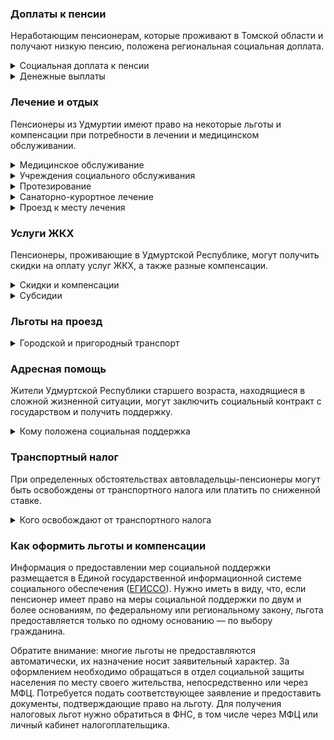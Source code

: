 ### Доплаты к пенсии
Неработающим пенсионерам, которые проживают в Томской области и получают низкую пенсию, положена региональная социальная доплата.
<details>
<summary>Социальная доплата к пенсии</summary>

В Удмуртской Республике региональный прожиточный минимум пенсионера ниже общефедерального. Поэтому неработающим пенсионерам с низким размером пенсии производится федеральная социальная доплата к пенсии до прожиточного минимума пенсионера в РФ. В 2021 году эта сумма составляет 10 022 рубля. 

Для назначения указанной выплаты в настоящее время необходимо обращаться в территориальное отделение Пенсионного фонда (ПФР) по месту своего жительства. С 2022 года доплата будет назначаться автоматически, по данным ПФР.
</details>
<details>
<summary>Денежные выплаты</summary>

Если пенсионер относится к льготной категории, ему полагается ежемесячная денежная выплата (ЕДВ), которую регулярно индексируют.

В [Удмуртии](https://docs.cntd.ru/document/960008462) ветеранам труда полагается ЕДВ в сумме 435 рублей, а труженикам тыла, реабилитированным и пострадавшим от репрессий — 660 рублей. Пенсионерам, родившимся до 1 января 1938 года и имеющим награждения и поощрения за трудовые заслуги, ежемесячно выплачивается 500 рублей. Родившиеся до 1 января 1946 года [получают](https://docs.cntd.ru/document/428614118) ЕДВ 300 рублей, если выработали нужный стаж: проработавшие по профессиям, включённым в [Список №1](http://www.consultant.ru/document/cons_doc_LAW_136448/349d985f849c2c49d8f9f36a9c00ee03f688edf3/), — 35 лет (мужчины) и 30 лет (женщины); по [Списку №2](http://www.consultant.ru/document/cons_doc_LAW_136448/d98490134af413394c50a22ccba18e2784afb6a1/), — 40 лет (мужчины) и 35 (женщины); на иных работах — при наличии награждений или поощрений за труд при стаже 45 лет (мужчины) и 40 лет (женщины).
</details>

### Лечение и отдых
Пенсионеры из Удмуртии имеют право на некоторые льготы и компенсации при потребности в лечении и медицинском обслуживании.
<details>
<summary>Медицинское обслуживание</summary>

[Удмуртские](https://docs.cntd.ru/document/960008462) ветераны труда и труженики тыла сохраняют обслуживание в поликлиниках и других медицинских учреждениях, к которым они были прикреплены в период работы до выхода на пенсию. Вне очереди принимаются для оказания медпомощи ветераны труда, труженики тыла, реабилитированные и пострадавшие пенсионеры.
</details>
<details>
<summary> Учреждения социального обслуживания </summary>

Внеочередной приём в дома-интернаты для престарелых и инвалидов, учреждения социального обслуживания предоставляется труженикам тыла, реабилитированным и пострадавшим от репрессий пенсионерам.
</details>
<details>
<summary>Протезирование</summary>

В Удмуртии за счёт средств регионального бюджета зубопротезирование получают труженики тыла, реабилитированные и пострадавшие от репрессий, а также пенсионеры, [родившиеся](https://docs.cntd.ru/document/428614118) до 31 декабря 1946 года и имеющие награждения и поощрения за трудовые заслуги. Льгота не распространяется на протезы из драгоценных металлов и металлокерамики. Удмуртским труженикам тыла полагается также бесплатное обеспечение иными протезами и протезно-ортопедическими изделиями.

Малообеспеченные удмуртские пенсионеры, не имеющие инвалидности, бесплатно [обеспечиваются](https://docs.cntd.ru/document/960008462) протезно-ортопедическими изделиями (кроме зубных), если нуждаются в них по медицинским показаниям. Льгота полагается, если среднедушевой доход семьи пенсионера не превышает два прожиточных минимума.
</details>
<details>
<summary>Санаторно-курортное лечение</summary>

Первоочередное получение путёвок на санаторно-курортное лечение и отдых полагается реабилитированным и пострадавшим от репрессий пенсионерам Удмуртской Республики.
</details>
<details>
<summary>Проезд к месту лечения</summary>

В Удмуртской Республике ветераны труда, реабилитированные и пострадавшие от репрессий пенсионеры, а также инвалиды имеют право [бесплатного проезда](https://docs.cntd.ru/document/960009233) к месту лечения, диагностики и реабилитации и обратно на основании направления медицинской организации.
</details>

### Услуги ЖКХ
Пенсионеры, проживающие в Удмуртской Республике, могут получить скидки на оплату услуг ЖКХ, а также разные компенсации. 
<details>
<summary>Скидки и компенсации</summary>

[Удмуртским](https://docs.cntd.ru/document/960008462) ветеранам труда, реабилитированным и пострадавшим от репрессий пенсионерам компенсируется 50% оплаты за жилое помещение и коммунальные услуги. Возврату подлежит половина взносов за капремонт, а также льгота предоставляется иждивенцам ветерана труда (на 15% затрат).

Одинокие неработающие пенсионеры по достижении 70 лет освобождаются от взносов на капремонт на 50%, а с 80-летнего возраста — полностью. Льгота распространяется также на граждан указанного возраста, семья которых состоит из неработающих граждан пенсионного возраста (мужчины — старше 60 лет, женщины — 55) и (или) инвалидов I и II групп.
</details>
<details>
<summary>Субсидии</summary>

Пенсионеры могут получить субсидию на оплату услуг ЖКХ при тратах на «коммуналку» более 22% совокупного дохода семьи.
</details>

### Льготы на проезд
<details>
<summary>Городской и пригородный транспорт</summary>

В Удмуртии пенсионерам [предоставляется](https://docs.cntd.ru/document/428600389) скидка 50% от стоимости проезда в автобусах пригородного сообщения в период с 1 мая по 1 октября. Ветераны труда, труженики тыла, реабилитированные и пострадавшие от репрессий пенсионеры, инвалиды для поездок на наземном электрическом и автомобильном транспорте общего пользования (кроме такси) на маршрутах городского и пригородного сообщения [приобретают](https://docs.cntd.ru/document/960009137) социальный проездной билет. 
</details>

### Адресная помощь
Жители Удмуртской Республики старшего возраста, находящиеся в сложной жизненной ситуации, могут заключить социальный контракт с государством и получить поддержку.
<details>
<summary>Кому положена социальная поддержка</summary>

Пенсионерам, оказавшимся в трудной жизненной ситуации по не зависящим от них причинам или в связи со стихийным бедствием, экстремальной ситуацией, оказывается адресная помощь. Она предоставляется путём выплаты пособий либо в натуральной форме (обеспечение одеждой, обувью, лекарствами, организация лечения и ухода, проведение ремонта жилья или установка приборов учёта и пр.). С нуждающимися пенсионерами может быть заключён социальный контракт.
</details>

### Транспортный налог
При определенных обстоятельствах автовладельцы-пенсионеры могут быть освобождены от транспортного налога или платить по сниженной ставке. 
<details>
<summary>Кого освобождают от транспортного налога</summary>

В [Удмуртской Республике](https://www.nalog.ru/rn77/service/tax/d1105532/) пенсионеры и мужчины старше 60 лет, женщины — 55 лет уплачивают налог в размере 50%. Ветераны ВОВ и пострадавшие от радиации освобождены от него полностью. Льгота распространяется на один легковой автомобиль мощностью не более 150 л. с.
</details>

### Как оформить льготы и компенсации 
Информация о предоставлении мер социальной поддержки размещается в Единой государственной информационной системе социального обеспечения ([ЕГИССО](http://egisso.ru/site/client/#/)). Нужно иметь в виду, что, если пенсионер имеет право на меры социальной поддержки по двум и более основаниям, по федеральному или региональному закону, льгота предоставляется только по одному основанию — по выбору гражданина.

Обратите внимание: многие льготы не предоставляются автоматически, их назначение носит заявительный характер. За оформлением необходимо обращаться в отдел социальной защиты населения по месту своего жительства, непосредственно или через МФЦ. Потребуется подать соответствующее заявление и предоставить документы, подтверждающие право на льготу. Для получения налоговых льгот нужно обратиться в ФНС, в том числе через МФЦ или личный кабинет налогоплательщика.
